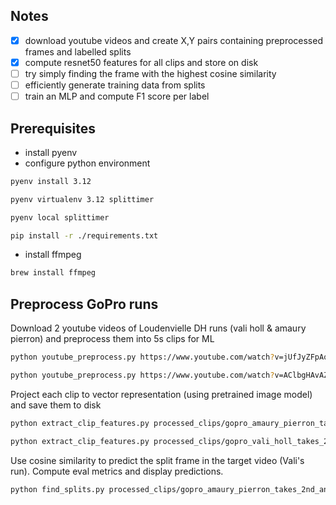 
## Notes

- [x] download youtube videos and create X,Y pairs containing preprocessed frames and labelled splits
- [x] compute resnet50 features for all clips and store on disk
- [ ] try simply finding the frame with the highest cosine similarity
- [ ] efficiently generate training data from splits
- [ ] train an MLP and compute F1 score per label

## Prerequisites

- install pyenv
- configure python environment

```bash
pyenv install 3.12

pyenv virtualenv 3.12 splittimer

pyenv local splittimer

pip install -r ./requirements.txt
```

- install ffmpeg

```bash
brew install ffmpeg
```

## Preprocess GoPro runs

Download 2 youtube videos of Loudenvielle DH runs (vali holl & amaury pierron) and preprocess them into 5s clips for ML

```bash
python youtube_preprocess.py https://www.youtube.com/watch?v=jUfJyZFpAoY&t=63s&ab_channel=GoProBike --split-times 39.0 --keep-video
```

```bash
python youtube_preprocess.py https://www.youtube.com/watch?v=AClbgHAvAZ4&ab_channel=GoProBike --split-times 43.0 --keep-video
```

Project each clip to vector representation (using pretrained image model) and save them to disk

```bash
python extract_clip_features.py processed_clips/gopro_amaury_pierron_takes_2nd_and_overall_points_lead__loudenvielle__25_uci_dh_mtb_world_cup/ --batch-size 16
```

```bash
python extract_clip_features.py processed_clips/gopro_vali_holl_takes_2nd_place__loudenvielle__25_uci_dh_mtb_world_cup/ --batch-size 16
```

Use cosine similarity to predict the split frame in the target video (Vali's run). Compute eval metrics and display predictions.

```bash
python find_splits.py processed_clips/gopro_amaury_pierron_takes_2nd_and_overall_points_lead__loudenvielle__25_uci_dh_mtb_world_cup processed_clips/gopro_vali_holl_takes_2nd_place__loudenvielle__25_uci_dh_mtb_world_cup
```
